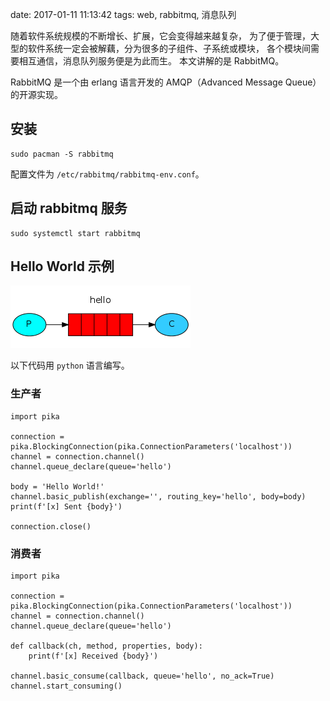 date: 2017-01-11 11:13:42
tags: web, rabbitmq, 消息队列


随着软件系统规模的不断增长、扩展，它会变得越来越复杂，
为了便于管理，大型的软件系统一定会被解藕，分为很多的子组件、子系统或模块，
各个模块间需要相互通信，消息队列服务便是为此而生。
本文讲解的是 RabbitMQ。

RabbitMQ 是一个由 erlang 语言开发的 AMQP（Advanced Message Queue）的开源实现。


## 安装

```
sudo pacman -S rabbitmq
```

配置文件为 `/etc/rabbitmq/rabbitmq-env.conf`。


## 启动 rabbitmq 服务

```
sudo systemctl start rabbitmq
```

## Hello World 示例

![hello world](/media/rabbitmq/hello_world.png)


以下代码用 `python` 语言编写。


### 生产者

```
import pika

connection = pika.BlockingConnection(pika.ConnectionParameters('localhost'))
channel = connection.channel()
channel.queue_declare(queue='hello')

body = 'Hello World!'
channel.basic_publish(exchange='', routing_key='hello', body=body)
print(f'[x] Sent {body}')

connection.close()
```


### 消费者

```
import pika

connection = pika.BlockingConnection(pika.ConnectionParameters('localhost'))
channel = connection.channel()
channel.queue_declare(queue='hello')

def callback(ch, method, properties, body):
    print(f'[x] Received {body}')

channel.basic_consume(callback, queue='hello', no_ack=True)
channel.start_consuming()
```
